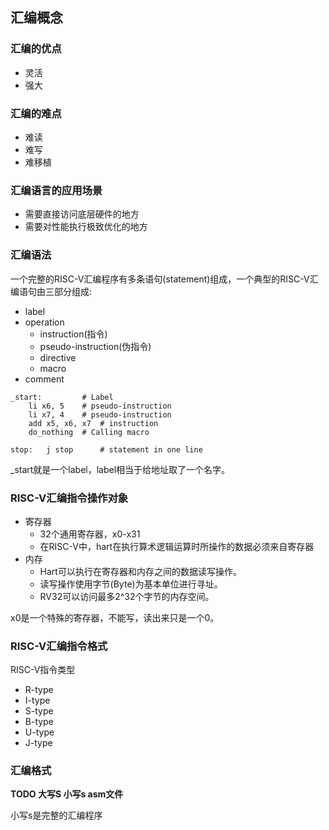 ## 汇编概念

### 汇编的优点

+ 灵活
+ 强大

### 汇编的难点

+ 难读
+ 难写
+ 难移植

### 汇编语言的应用场景

+ 需要直接访问底层硬件的地方
+ 需要对性能执行极致优化的地方

### 汇编语法

一个完整的RISC-V汇编程序有多条语句(statement)组成，一个典型的RISC-V汇编语句由三部分组成:

+ label
+ operation
  + instruction(指令)
  + pseudo-instruction(伪指令)
  + directive
  + macro
+ comment

``` assembly
_start: 		# Label
	li x6, 5	# pseudo-instruction
	li x7, 4	# pseudo-instruction
	add x5, x6, x7	# instruction
	do_nothing	# Calling macro
	
stop:	j stop		# statement in one line
```

_start就是一个label，label相当于给地址取了一个名字。

### RISC-V汇编指令操作对象

+ 寄存器
  + 32个通用寄存器，x0-x31
  + 在RISC-V中，hart在执行算术逻辑运算时所操作的数据必须来自寄存器
+ 内存
  + Hart可以执行在寄存器和内存之间的数据读写操作。
  + 读写操作使用字节(Byte)为基本单位进行寻址。
  + RV32可以访问最多2^32个字节的内存空间。

x0是一个特殊的寄存器，不能写，读出来只是一个0。

### RISC-V汇编指令格式

RISC-V指令类型

+ R-type
+ I-type
+ S-type
+ B-type
+ U-type
+ J-type



### 汇编格式

**TODO 大写S 小写s asm文件**

小写s是完整的汇编程序